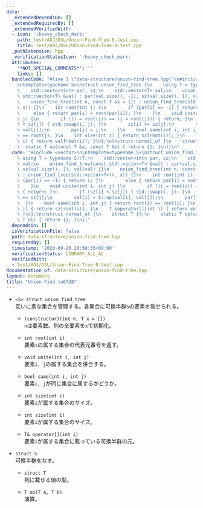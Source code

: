 ```yaml
---
data:
  _extendedDependsOn: []
  _extendedRequiredBy: []
  _extendedVerifiedWith:
  - icon: ':heavy_check_mark:'
    path: test/AOJ/DSL/Union-Find-Tree-0.test.cpp
    title: test/AOJ/DSL/Union-Find-Tree-0.test.cpp
  _pathExtension: hpp
  _verificationStatusIcon: ':heavy_check_mark:'
  attributes:
    '*NOT_SPECIAL_COMMENTS*': ''
    links: []
  bundledCode: "#line 1 \"data-structure/union-find-tree.hpp\"\n#include <vector>\n\
    \ntemplate<typename S>\nstruct union_find_tree {\n    using T = typename S::T;\n\
    \    std::vector<int> par, sz;\n    std::vector<T> val;\n    union_find_tree(const\
    \ std::vector<T> &val) : par(val.size(), -1), sz(val.size(), 1), val(val) {}\n\
    \    union_find_tree(int n, const T &x = {}) : union_find_tree(std::vector<T>(n,\
    \ x)) {}\n    int root(int i) {\n        if (par[i] == -1) { return i; }\n   \
    \     else { return par[i] = root(par[i]); }\n    }\n    void unite(int i, int\
    \ j) {\n        if ((i = root(i)) == (j = root(j))) { return; }\n        if (sz[i]\
    \ < sz[j]) { std::swap(i, j); }\n        sz[i] += sz[j];\n        val[i] = S::op(val[i],\
    \ val[j]);\n        par[j] = i;\n    }\n    bool same(int i, int j) { return root(i)\
    \ == root(j); }\n    int size(int i) { return sz[root(i)]; }\n    T &operator[](int\
    \ i) { return val[root(i)]; }\n};\n\nstruct normal_uf {\n    struct T {};\n  \
    \  static T op(const T &a, const T &b) { return {}; }\n};\n"
  code: "#include <vector>\n\ntemplate<typename S>\nstruct union_find_tree {\n   \
    \ using T = typename S::T;\n    std::vector<int> par, sz;\n    std::vector<T>\
    \ val;\n    union_find_tree(const std::vector<T> &val) : par(val.size(), -1),\
    \ sz(val.size(), 1), val(val) {}\n    union_find_tree(int n, const T &x = {})\
    \ : union_find_tree(std::vector<T>(n, x)) {}\n    int root(int i) {\n        if\
    \ (par[i] == -1) { return i; }\n        else { return par[i] = root(par[i]); }\n\
    \    }\n    void unite(int i, int j) {\n        if ((i = root(i)) == (j = root(j)))\
    \ { return; }\n        if (sz[i] < sz[j]) { std::swap(i, j); }\n        sz[i]\
    \ += sz[j];\n        val[i] = S::op(val[i], val[j]);\n        par[j] = i;\n  \
    \  }\n    bool same(int i, int j) { return root(i) == root(j); }\n    int size(int\
    \ i) { return sz[root(i)]; }\n    T &operator[](int i) { return val[root(i)];\
    \ }\n};\n\nstruct normal_uf {\n    struct T {};\n    static T op(const T &a, const\
    \ T &b) { return {}; }\n};"
  dependsOn: []
  isVerificationFile: false
  path: data-structure/union-find-tree.hpp
  requiredBy: []
  timestamp: '2020-09-26 20:50:35+09:00'
  verificationStatus: LIBRARY_ALL_AC
  verifiedWith:
  - test/AOJ/DSL/Union-Find-Tree-0.test.cpp
documentation_of: data-structure/union-find-tree.hpp
layout: document
title: "Union-Find \u6728"
---
```


- `<S> struct union_find_tree`  
互いに素な集合を管理する。各集合に可換半群`S`の要素を載せられる。

  - `(constructor)(int n, T x = {})`  
  `n`は要素数。列の全要素を`x`で初期化。

  - `int root(int i)`  
  要素`i`の属する集合の代表元番号を返す。

  - `void unite(int i, int j)`  
  要素`i, j`の属する集合を併合する。
  
  - `bool same(int i, int j)`  
  要素`i, j`が同じ集合に属するかどうか。
  
  - `int size(int i)`  
  要素`i`が属する集合のサイズ。
  
  - `int size(int i)`  
  要素`i`が属する集合のサイズ。
  
  - `T& operator[](int i)`  
  要素`i`が属する集合に載っている可換半群の元。

- `struct S`  
可換半群をなす。
  - `struct T`  
  列に載せる値の型。

  - `T op(T a, T b)`  
  演算。